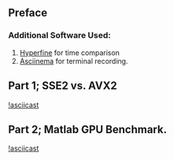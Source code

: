 ## Preface
### Additional Software Used:
1. [Hyperfine](https://github.com/sharkdp/hyperfine) for time comparison
2. [Asciinema](https://asciinema.org/) for terminal recording.

## Part 1; SSE2 vs. AVX2
[!asciicast](./part1.gif)

## Part 2; Matlab GPU Benchmark.
[!asciicast](./part2.gif)
